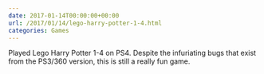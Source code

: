 ```yaml
---
date: 2017-01-14T00:00:00+00:00
url: /2017/01/14/lego-harry-potter-1-4.html
categories: Games
---
```

Played Lego Harry Potter 1-4 on PS4. Despite the infuriating bugs that exist from the PS3/360 version, this is still a really fun game.


